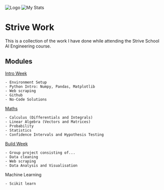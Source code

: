 
![Logo](https://images.typeform.com/images/b2bYUGSFJFL6/image/default)
![My Stats](https://github-readme-stats.vercel.app/api/?username=Tomjohnsonellis&count_private=true&theme=tokyonight&showicons=true)

    
# Strive Work

This is a collection of the work I have done while attending the Strive School AI Engineering course.
## Modules

[Intro Week](https://github.com/Tomjohnsonellis/strive-work/tree/main/intro-week)

    - Environment Setup
    - Python Intro: Numpy, Pandas, Matplotlib 
    - Web scraping
    - Github
    - No-Code Solutions

[Maths](https://github.com/Tomjohnsonellis/strive-work/tree/main/math)

    - Calculus (Differentials and Integrals)
    - Linear Algebra (Vectors and Matrices)
    - Probability
    - Statistics
    - Confidence Intervals and Hypothesis Testing 

[Build Week](https://github.com/Tomjohnsonellis/Dystopian-Analysis)

    - Group project consisting of...
    - Data cleaning
    - Web scraping
    - Data Analysis and Visualisation

Machine Learning

    - Scikit learn  

